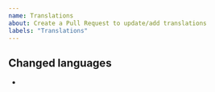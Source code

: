 ```yaml
---
name: Translations
about: Create a Pull Request to update/add translations
labels: "Translations"
---
```


## Changed languages

-

